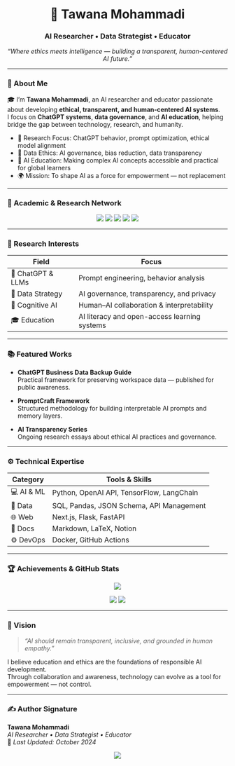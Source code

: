 <!-- Banner -->
<h1 align="center">🌌 Tawana Mohammadi</h1>
<h3 align="center">AI Researcher • Data Strategist • Educator</h3>
<p align="center">
  <em>“Where ethics meets intelligence — building a transparent, human-centered AI future.”</em>
</p>

---

### 🌟 About Me  
🎓 I’m **Tawana Mohammadi**, an AI researcher and educator passionate about developing **ethical, transparent, and human-centered AI systems**.  
I focus on **ChatGPT systems**, **data governance**, and **AI education**, helping bridge the gap between technology, research, and humanity.  

- 🔬 Research Focus: ChatGPT behavior, prompt optimization, ethical model alignment  
- 🧠 Data Ethics: AI governance, bias reduction, data transparency  
- 📘 AI Education: Making complex AI concepts accessible and practical for global learners  
- 🌍 Mission: To shape AI as a force for empowerment — not replacement  

---

### 🧭 Academic & Research Network  

<p align="center">
  <a href="https://scholar.google.com/citations?user=VP8O0a4AAAAJ&hl=en"><img src="https://img.shields.io/badge/Google_Scholar-4285F4?style=for-the-badge&logo=google-scholar&logoColor=white" /></a>
  <a href="https://orcid.org/0009-0009-8106-5917"><img src="https://img.shields.io/badge/ORCID-70B865?style=for-the-badge&logo=orcid&logoColor=white" /></a>
  <a href="https://tawanamohammadi.medium.com/"><img src="https://img.shields.io/badge/Medium-000000?style=for-the-badge&logo=medium&logoColor=white" /></a>
  <a href="https://github.com/TAwR00T"><img src="https://img.shields.io/badge/GitHub-181717?style=for-the-badge&logo=github&logoColor=white" /></a>
  <a href="https://www.reddit.com/user/Chemical-Courage6849/"><img src="https://img.shields.io/badge/Reddit-FF4500?style=for-the-badge&logo=reddit&logoColor=white" /></a>
</p>

---

### 🧠 Research Interests  

| Field | Focus |
|-------|--------|
| 🤖 ChatGPT & LLMs | Prompt engineering, behavior analysis |
| 🧩 Data Strategy | AI governance, transparency, and privacy |
| 🧠 Cognitive AI | Human–AI collaboration & interpretability |
| 🎓 Education | AI literacy and open-access learning systems |

---

### 📚 Featured Works  

- **ChatGPT Business Data Backup Guide**  
  Practical framework for preserving workspace data — published for public awareness.  

- **PromptCraft Framework**  
  Structured methodology for building interpretable AI prompts and memory layers.  

- **AI Transparency Series**  
  Ongoing research essays about ethical AI practices and governance.  

---

### ⚙️ Technical Expertise  

| Category | Tools & Skills |
|-----------|----------------|
| 💻 AI & ML | Python, OpenAI API, TensorFlow, LangChain |
| 🧠 Data | SQL, Pandas, JSON Schema, API Management |
| 🌐 Web | Next.js, Flask, FastAPI |
| 🧩 Docs | Markdown, LaTeX, Notion |
| ⚙️ DevOps | Docker, GitHub Actions |

---

### 🏆 Achievements & GitHub Stats  

<p align="center">
  <img src="https://github-profile-trophy.vercel.app/?username=TAwR00T&theme=algolia&margin-w=10&margin-h=10&no-bg=true" />
</p>

<p align="center">
  <img src="https://github-readme-stats.vercel.app/api?username=TAwR00T&show_icons=true&theme=tokyonight" />
  <img src="https://github-readme-streak-stats.herokuapp.com/?user=TAwR00T&theme=tokyonight" />
</p>

---

### 🧩 Vision  

> *“AI should remain transparent, inclusive, and grounded in human empathy.”*  

I believe education and ethics are the foundations of responsible AI development.  
Through collaboration and awareness, technology can evolve as a tool for empowerment — not control.

---

### ✍️ Author Signature  

**Tawana Mohammadi**  
*AI Researcher • Data Strategist • Educator*  
📅 *Last Updated: October 2024*  

<p align="center">
  <img src="https://komarev.com/ghpvc/?username=TAwR00T&label=Profile%20Views&color=blueviolet&style=for-the-badge" />
</p>
